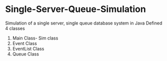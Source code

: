 # Single-Server-Queue-Simulation
Simulation of a single server, single queue database system in Java
Defined 4 classes
1. Main Class- Sim class
2. Event Class
3. EventList Class
4. Queue Class
